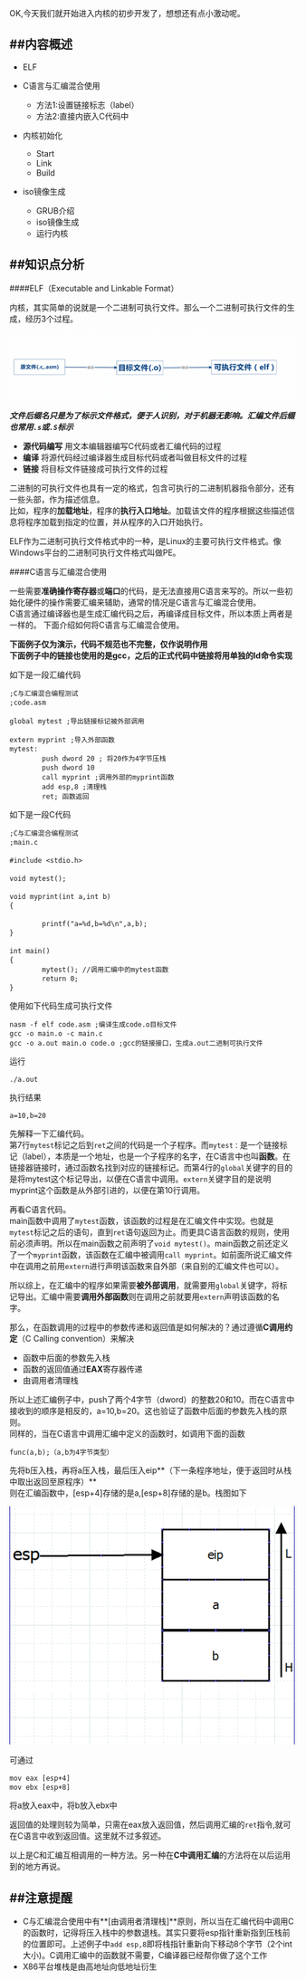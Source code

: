 OK,今天我们就开始进入内核的初步开发了，想想还有点小激动呢。

##内容概述
---
- ELF
- C语言与汇编混合使用
	- 方法1:设置链接标志（label）
	- 方法2:直接内嵌入C代码中

- 内核初始化
	- Start
	- Link
	- Build

- iso镜像生成
	- GRUB介绍
	- iso镜像生成
	- 运行内核

##知识点分析
---

####ELF（Executable and Linkable Format）

内核，其实简单的说就是一个二进制可执行文件。那么一个二进制可执行文件的生成，经历3个过程。 

![编译链接](./compile.png)

***文件后缀名只是为了标示文件格式，便于人识别，对于机器无影响。汇编文件后缀也常用`.s`或`.S`标示***
 
- **源代码编写** 用文本编辑器编写C代码或者汇编代码的过程
- **编译** 将源代码经过编译器生成目标代码或者叫做目标文件的过程
- **链接** 将目标文件链接成可执行文件的过程

二进制的可执行文件也具有一定的格式，包含可执行的二进制机器指令部分，还有一些头部，作为描述信息。  
比如，程序的**加载地址**，程序的**执行入口地址**。加载该文件的程序根据这些描述信息将程序加载到指定的位置，并从程序的入口开始执行。

ELF作为二进制可执行文件格式中的一种，是Linux的主要可执行文件格式。像Windows平台的二进制可执行文件格式叫做PE。




####C语言与汇编混合使用

一些需要**准确操作寄存器**或**端口**的代码，是无法直接用C语言来写的。所以一些初始化硬件的操作需要汇编来辅助，通常的情况是C语言与汇编混合使用。  
C语言通过编译器也是生成汇编代码之后，再编译成目标文件，所以本质上两者是一样的。
下面介绍如何将C语言与汇编混合使用。


**下面例子仅为演示，代码不规范也不完整，仅作说明作用**  
**下面例子中的链接也使用的是gcc，之后的正式代码中链接将用单独的ld命令实现**

如下是一段汇编代码

	;C与汇编混合编程测试
	;code.asm

	global mytest ;导出链接标记被外部调用
	
	extern myprint ;导入外部函数
	mytest:
	        push dword 20 ; 将20作为4字节压栈
	        push dword 10
	        call myprint ;调用外部的myprint函数
	        add esp,8 ;清理栈
	        ret; 函数返回

如下是一段C代码

	;C与汇编混合编程测试
	;main.c

	#include <stdio.h>
	
	void mytest();
	
	void myprint(int a,int b)
	{
	
	        printf("a=%d,b=%d\n",a,b);
	}
	
	int main()
	{
	        mytest(); //调用汇编中的mytest函数
	        return 0;
	}

使用如下代码生成可执行文件

	
	nasm -f elf code.asm ;编译生成code.o目标文件
	gcc -o main.o -c main.c 
	gcc -o a.out main.o code.o ;gcc的链接接口，生成a.out二进制可执行文件

运行

	./a.out

执行结果

	a=10,b=20


先解释一下汇编代码。  
第7行`mytest`标记之后到`ret`之间的代码是一个子程序。而`mytest：`是一个链接标记（label），本质是一个地址，也是一个子程序的名字，在C语言中也叫**函数**。在链接器链接时，通过函数名找到对应的链接标记。而第4行的`global`关键字的目的是将mytest这个标记导出，以便在C语言中调用。`extern`关键字目的是说明myprint这个函数是从外部引进的，以便在第10行调用。

再看C语言代码。  
main函数中调用了`mytest`函数，该函数的过程是在汇编文件中实现。也就是`mytest`标记之后的语句，直到`ret`语句返回为止。而更具C语言函数的规则，使用前必须声明。所以在main函数之前声明了`void mytest()`。main函数之前还定义了一个`myprint`函数，该函数在汇编中被调用`call myprint`。如前面所说汇编文件中在调用之前用`extern`进行声明该函数来自外部（来自别的汇编文件也可以）。

所以综上，在汇编中的程序如果需要**被外部调用**，就需要用`global`关键字，将标记导出。汇编中需要**调用外部函数**则在调用之前就要用`extern`声明该函数的名字。

那么，在函数调用的过程中的参数传递和返回值是如何解决的？通过遵循**C调用约定**（C Calling convention）来解决  

- 函数中后面的参数先入栈
- 函数的返回值通过**EAX**寄存器传递
- 由调用者清理栈

所以上述汇编例子中，push了两个4字节（dword）的整数20和10。而在C语言中接收到的顺序是相反的，a=10,b=20。这也验证了函数中后面的参数先入栈的原则。  
同样的，当在C语言中调用汇编中定义的函数时，如调用下面的函数  

	func(a,b);（a,b为4字节类型）

先将b压入栈，再将a压入栈，最后压入eip**（下一条程序地址，便于返回时从栈中取出返回至原程序）**  
则在汇编函数中，[esp+4]存储的是a,[esp+8]存储的是b。栈图如下

![stack](./stack.png)

可通过
	
	mov eax [esp+4]
	mov ebx [esp+8]

将a放入eax中，将b放入ebx中

返回值的处理则较为简单，只需在eax放入返回值，然后调用汇编的`ret`指令,就可在C语言中收到返回值。这里就不过多叙述。

以上是C和汇编互相调用的一种方法。另一种在**C中调用汇编**的方法将在以后运用到的地方再说。

##注意提醒
---

- C与汇编混合使用中有**[由调用者清理栈]**原则，所以当在汇编代码中调用C的函数时，记得将压入栈中的参数退栈。其实只要将esp指针重新指到压栈前的位置即可。上述例子中`add esp,8`即将栈指针重新向下移动8个字节（2个int大小)。C调用汇编中的函数就不需要，C编译器已经帮你做了这个工作
- X86平台堆栈是由高地址向低地址衍生